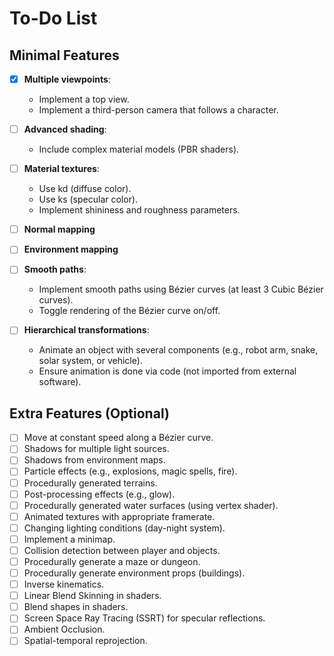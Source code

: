 # To-Do List

## Minimal Features

- [x] **Multiple viewpoints**:
  - Implement a top view.
  - Implement a third-person camera that follows a character.

- [ ] **Advanced shading**:
  - Include complex material models (PBR shaders).

- [ ] **Material textures**:
  - Use kd (diffuse color).
  - Use ks (specular color).
  - Implement shininess and roughness parameters.

- [ ] **Normal mapping**

- [ ] **Environment mapping**

- [ ] **Smooth paths**:
  - Implement smooth paths using Bézier curves (at least 3 Cubic Bézier curves).
  - Toggle rendering of the Bézier curve on/off.

- [ ] **Hierarchical transformations**:
  - Animate an object with several components (e.g., robot arm, snake, solar system, or vehicle).
  - Ensure animation is done via code (not imported from external software).

## Extra Features (Optional)

- [ ] Move at constant speed along a Bézier curve.
- [ ] Shadows for multiple light sources.
- [ ] Shadows from environment maps.
- [ ] Particle effects (e.g., explosions, magic spells, fire).
- [ ] Procedurally generated terrains.
- [ ] Post-processing effects (e.g., glow).
- [ ] Procedurally generated water surfaces (using vertex shader).
- [ ] Animated textures with appropriate framerate.
- [ ] Changing lighting conditions (day-night system).
- [ ] Implement a minimap.
- [ ] Collision detection between player and objects.
- [ ] Procedurally generate a maze or dungeon.
- [ ] Procedurally generate environment props (buildings).
- [ ] Inverse kinematics.
- [ ] Linear Blend Skinning in shaders.
- [ ] Blend shapes in shaders.
- [ ] Screen Space Ray Tracing (SSRT) for specular reflections.
- [ ] Ambient Occlusion.
- [ ] Spatial-temporal reprojection.
